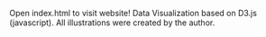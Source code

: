 Open index.html to visit website!
Data Visualization based on D3.js (javascript).
All illustrations were created by the author.
